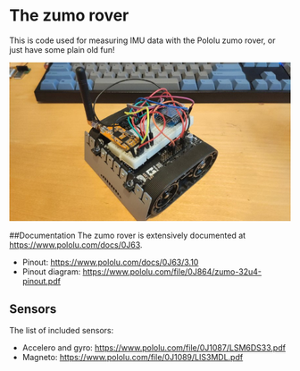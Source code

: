 # The zumo rover
This is code used for measuring IMU data with the Pololu zumo rover, or just have some plain old fun!

![Zumo rover](./assets/zumo.jpeg)

##Documentation
The zumo rover is extensively documented at <https://www.pololu.com/docs/0J63>.
- Pinout: <https://www.pololu.com/docs/0J63/3.10>
- Pinout diagram: <https://www.pololu.com/file/0J864/zumo-32u4-pinout.pdf>
## Sensors
The list of included sensors:
- Accelero and gyro: <https://www.pololu.com/file/0J1087/LSM6DS33.pdf>
- Magneto: <https://www.pololu.com/file/0J1089/LIS3MDL.pdf> 
